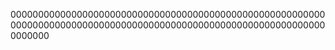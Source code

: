 
0000000000000000000000000000000000000000000000000000000000000000000000000000000000000000000000000000000000000000000000000






















